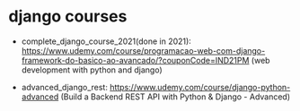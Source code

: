 # django courses
- complete_django_course_2021(done in 2021): https://www.udemy.com/course/programacao-web-com-django-framework-do-basico-ao-avancado/?couponCode=IND21PM (web development with python and django)

- advanced_django_rest: https://www.udemy.com/course/django-python-advanced (Build a Backend REST API with Python & Django - Advanced)
